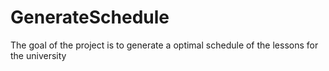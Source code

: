 # GenerateSchedule
The goal of the project is to generate a optimal schedule of the lessons for the university
